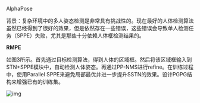 AlphaPose



背景：复杂环境中的多人姿态检测是非常具有挑战性的。现在最好的人体检测算法虽然已经得到了很好的效果，但是依然存在一些错误，这些错误会导致单人检测任务（SPPE）失败，尤其是那些十分依赖人体框检测结果的。

**RMPE**

如图3所示。首先通过目标检测算法，得到人体的区域框。然后将该区域框输入到STN+SPPE模块中，自动检测人体姿态。再通过PP-NMS进行refine。在训练过程中，使用Parallel SPPE来避免局部最优并进一步提升SSTN的效果。设计PGPG结构来增强已有的训练集。

![img](https://images2018.cnblogs.com/blog/751195/201809/751195-20180905185843752-1034607303.png)